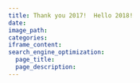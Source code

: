 ```yaml
---
title: Thank you 2017!  Hello 2018!
date:
image_path:
categories:
iframe_content:
search_engine_optimization:
  page_title:
  page_description:
---
```

